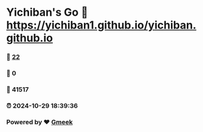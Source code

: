 # Yichiban's Go :link: https://yichiban1.github.io/yichiban.github.io 
### :page_facing_up: [22](https://yichiban1.github.io/yichiban.github.io/tag.html) 
### :speech_balloon: 0 
### :hibiscus: 41517 
### :alarm_clock: 2024-10-29 18:39:36 
### Powered by :heart: [Gmeek](https://github.com/Meekdai/Gmeek)
